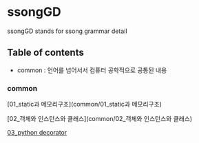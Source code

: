 # ssongGD
ssongGD stands for ssong grammar detail


## Table of contents
- common : 언어를 넘어서서 컴퓨터 공학적으로 공통된 내용



### common

[01_static과 메모리구조](common/01_static과 메모리구조)

[02_객체와 인스턴스와 클래스](common/02_객체와 인스턴스와 클래스)

[03_python decorator](python/work_decorator)
